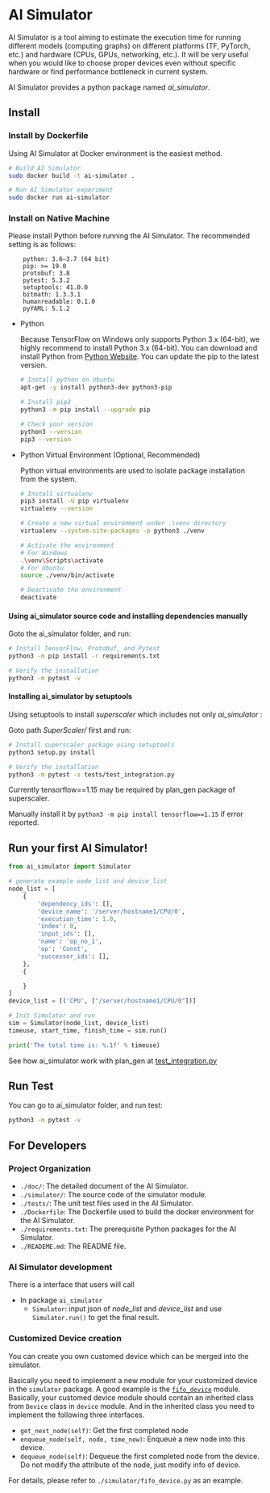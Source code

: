 # AI Simulator

AI Simulator is a tool aiming to estimate the execution time for running different models (computing graphs) on different platforms (TF, PyTorch, etc.) and hardware (CPUs, GPUs, networking, etc.). It will be very useful when you would like to choose proper devices even without specific hardware or find performance bottleneck in current system.

AI Simulator provides a python package named *ai_simulator*.

## Install

### Install by Dockerfile

Using AI Simulator at Docker environment is the easiest method.

```bash
# Build AI Simulator
sudo docker build -t ai-simulator .

# Run AI Simulator experiment
sudo docker run ai-simulator
```

### Install on Native Machine

Please install Python before running the AI Simulator. The recommended setting is as follows:

```text
    python: 3.6–3.7 (64 bit)
    pip: >= 19.0
    protobuf: 3.8
    pytest: 5.3.2
    setuptools: 41.0.0
    bitmath: 1.3.3.1
    humanreadable: 0.1.0
    pyYAML: 5.1.2
```

- Python

    Because TensorFlow on Windows only supports Python 3.x (64-bit), we highly recommend to install Python 3.x (64-bit). You can download and install Python from [Python Website](https://www.python.org/). You can update the pip to the latest version.

    ```bash
    # Install python on Ubuntu
    apt-get -y install python3-dev python3-pip

    # Install pip3
    python3 -m pip install --upgrade pip

    # Check your version
    python3 --version
    pip3 --version
    ```

- Python Virtual Environment (Optional, Recommended)

    Python virtual environments are used to isolate package installation from the system.

    ```bash
    # Install virtualenv
    pip3 install -U pip virtualenv
    virtualenv --version

    # Create a new virtual environment under .\venv directory
    virtualenv --system-site-packages -p python3 ./venv

    # Activate the environment
    # For Windows
    .\venv\Scripts\activate
    # For Ubuntu
    source ./venv/bin/activate

    # Deactivate the environment
    deactivate
    ```

#### Using ai_simulator source code and installing dependencies manually

Goto the ai_simulator folder, and run:

```bash
# Install TensorFlow, Protobuf, and Pytest
python3 -m pip install -r requirements.txt

# Verify the installation
python3 -m pytest -v
```

#### Installing ai_simulator by setuptools

Using setuptools to install *superscaler* which includes not only *ai_simulator* :

Goto path *SuperScaler/* first and run:

```bash
# Install superscaler package using setuptools
python3 setup.py install

# Verify the installation
python3 -m pytest -s tests/test_integration.py
```

Currently tensorflow==1.15 may be required by plan_gen package of superscaler.

Manually install it by `python3 -m pip install tensorflow==1.15` if error reported.

## Run your first AI Simulator!

```python
from ai_simulator import Simulator

# generate example node_list and device_list
node_list = [
    {
        'dependency_ids': [],
        'device_name': '/server/hostname1/CPU/0',
        'execution_time': 1.0,
        'index': 0,
        'input_ids': [],
        'name': 'op_no_1',
        'op': 'Const',
        'successor_ids': [],
    },
    {

    }
]
device_list = [('CPU', ["/server/hostname1/CPU/0"])]

# Init Simulator and run
sim = Simulator(node_list, device_list)
timeuse, start_time, finish_time = sim.run()

print('The total time is: %.1f' % timeuse)
```

See how ai_simulator work with plan_gen at [test_integration.py](../tests/test_integration.py)

## Run Test

You can go to ai_simulator folder, and run test:

```bash
python3 -m pytest -v
```

## For Developers

### Project Organization

- `./doc/`: The detailed document of the AI Simulator.
- `./simulator/`: The source code of the simulator module.
- `./tests/`: The unit test files used in the AI Simulator.
- `./Dockerfile`: The Dockerfile used to build the docker environment for the AI Simulator.
- `./requirements.txt`: The prerequisite Python packages for the AI Simulator.
- `./READEME.md`: The README file.

### AI Simulator development

There is a interface that users will call

- In package `ai_simulator`
  - `Simulator`: input json of *node_list* and *device_list* and use `Simulator.run()` to get the final result.

### Customized Device creation

You can create you own customed device which can be merged into the simulator.

Basically you need to implement a new module for your customized device in the `simulator` package. A good example is the [`fifo_device`](https://msrasrg.visualstudio.com/SuperScaler/_git/SuperScaler?path=%2Fai_simulator%2Fsimulator%2Ffifo_device.py&version=GBdev&_a=contents) module. Basically, your customed device module should contain an inherited class from `Device` class in `device` module. And in the inherited class you need to implement the following three interfaces.

- `get_next_node(self)`: Get the first completed node
- `enqueue_node(self, node, time_now)`: Enqueue a new node into this device.
- `dequeue_node(self)`: Dequeue the first completed node from the device. Do not modify the attribute of the node, just modify info of device.

For details, please refer to `./simulator/fifo_device.py` as an example.
